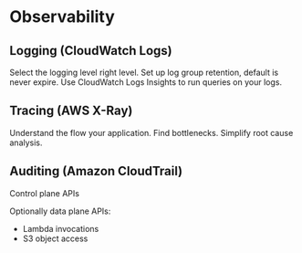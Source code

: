 Observability
=============

Logging (CloudWatch Logs)
-------------------------

Select the logging level right level.
Set up log group retention, default is never expire.
Use CloudWatch Logs Insights to run queries on your logs.

Tracing (AWS X-Ray)
-------------------

Understand the flow your application.
Find bottlenecks.
Simplify root cause analysis.

Auditing (Amazon CloudTrail)
----------------------------

Control plane APIs

Optionally data plane APIs:
- Lambda invocations
- S3 object access
